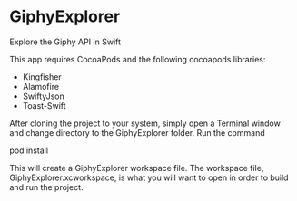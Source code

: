 # GiphyExplorer
Explore the Giphy API in Swift

This app requires CocoaPods and the following cocoapods libraries:

* Kingfisher
* Alamofire
* SwiftyJson
* Toast-Swift

After cloning the project to your system, simply open a Terminal window and change directory to the GiphyExplorer folder.  Run the command

pod install

This will create a GiphyExplorer workspace file.  The workspace file, GiphyExplorer.xcworkspace, is what you will want to open in order to build and run the project.
